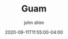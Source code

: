 ---
date: 2020-09-11T11:55:00-04:00
title: "Guam"
ab: "GU"
seo_title: "Contact Guam Governor"
description: Contact Guam Governor
author: john shim
url: /guam/
weight: 1
---